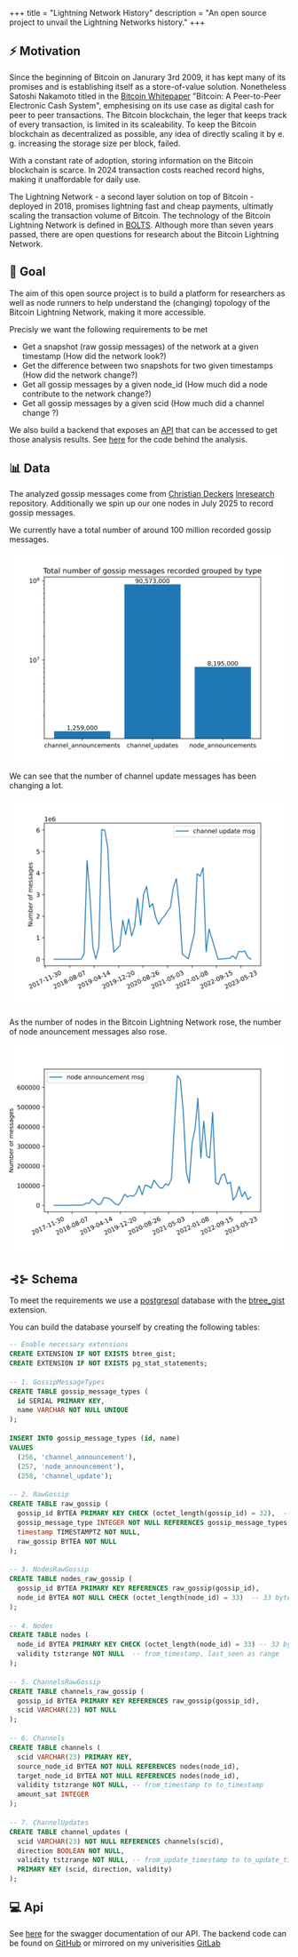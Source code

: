 +++
title = "Lightning Network History"
description = "An open source project to unvail the Lightning Networks history."
+++

## ⚡️ Motivation
Since the beginning of Bitcoin on Janurary 3rd 2009, it has kept many of its promises and is establishing itself as a store-of-value solution.
Nonetheless Satoshi Nakamoto titled in the [Bitcoin Whitepaper](https://bitcoin.org/bitcoin.pdf) "Bitcoin: A Peer-to-Peer Electronic Cash System", emphesising on its use case as digital cash for peer to peer transactions. The Bitcoin blockchain, the leger that keeps track of every transaction, is limited in its scaleability. To keep the Bitcoin blockchain as decentralized as possible, any idea of directly scaling it by e. g. increasing the storage size per block, failed. 

With a constant rate of adoption, storing information on the Bitcoin blockchain is scarce. In 2024 transaction costs reached record highs, making it unaffordable for daily use.

The Lightning Network - a second layer solution on top of Bitcoin - deployed in 2018, promises lightning fast and cheap payments, ultimatly scaling the transaction volume of Bitcoin. 
The technology of the Bitcoin Lightning Network is defined in [BOLTS](https://github.com/lightning/bolts/tree/master).
Although more than seven years passed, there are open questions for research about the Bitcoin Lightning Network.

## 🏁 Goal 
The aim of this open source project is to build a platform for researchers as well as node runners to help understand the (changing) topology of the Bitcoin Lightning Network, making it more accessible. 

Precisly we want the following requirements to be met
- Get a snapshot (raw gossip messages) of the network at a given timestamp (How did the network look?)
- Get the difference between two snapshots for two given timestamps (How did the network change?)
- Get all gossip messages by a given node_id (How much did a node contribute to the network change?)
- Get all gossip messages by a given scid (How much did a channel change ?)

We also build a backend that exposes an [API](api.ln-history.info) that can be accessed to get those analysis results. 
See [here](https://github.com/FabianFelixKraus/LN-history) for the code behind the analysis.


## 📊 Data
The analyzed gossip messages come from [Christian Deckers](https://github.com/cdecker) [lnresearch](https://github.com/lnresearch/topology/tree/main) repository.
Additionally we spin up our one nodes in July 2025 to record gossip messages.

We currently have a total number of around 100 million recorded gossip messages.

![Number of recorded gossip messages grouped by type](01-01-data-set-analysis-total-number-of-gossip-messages.svg)

We can see that the number of channel update messages has been changing a lot.

![Number of channel update messages](01-02-data-set-analysis-number-of-channel-update-messages.svg)

As the number of nodes in the Bitcoin Lightning Network rose, the number of node anouncement messages also rose.

![Number of node announcement messages](01-03-dataset-analysis-number-of-node-announcement-messages.svg)

## ⊰⊱ Schema
To meet the requirements we use a [postgresql](https://www.postgresql.org/) database with the [btree_gist](https://www.postgresql.org/docs/current/btree-gist.html) extension.

You can build the database yourself by creating the following tables:
```sql
-- Enable necessary extensions
CREATE EXTENSION IF NOT EXISTS btree_gist;
CREATE EXTENSION IF NOT EXISTS pg_stat_statements;

-- 1. GossipMessageTypes
CREATE TABLE gossip_message_types (
  id SERIAL PRIMARY KEY,
  name VARCHAR NOT NULL UNIQUE
);

INSERT INTO gossip_message_types (id, name) 
VALUES 
  (256, 'channel_announcement'),
  (257, 'node_announcement'),
  (258, 'channel_update');

-- 2. RawGossip
CREATE TABLE raw_gossip (
  gossip_id BYTEA PRIMARY KEY CHECK (octet_length(gossip_id) = 32),  -- sha256 is 32 bytes
  gossip_message_type INTEGER NOT NULL REFERENCES gossip_message_types(id),
  timestamp TIMESTAMPTZ NOT NULL,
  raw_gossip BYTEA NOT NULL
);

-- 3. NodesRawGossip
CREATE TABLE nodes_raw_gossip (
  gossip_id BYTEA PRIMARY KEY REFERENCES raw_gossip(gossip_id),
  node_id BYTEA NOT NULL CHECK (octet_length(node_id) = 33)  -- 33 bytes
);

-- 4. Nodes
CREATE TABLE nodes (
  node_id BYTEA PRIMARY KEY CHECK (octet_length(node_id) = 33) -- 33 bytes,
  validity tstzrange NOT NULL  -- from_timestamp, last_seen as range
);

-- 5. ChannelsRawGossip
CREATE TABLE channels_raw_gossip (
  gossip_id BYTEA PRIMARY KEY REFERENCES raw_gossip(gossip_id),
  scid VARCHAR(23) NOT NULL
);

-- 6. Channels
CREATE TABLE channels (
  scid VARCHAR(23) PRIMARY KEY,
  source_node_id BYTEA NOT NULL REFERENCES nodes(node_id),
  target_node_id BYTEA NOT NULL REFERENCES nodes(node_id),
  validity tstzrange NOT NULL, -- from_timestamp to to_timestamp
  amount_sat INTEGER
);

-- 7. ChannelUpdates
CREATE TABLE channel_updates (
  scid VARCHAR(23) NOT NULL REFERENCES channels(scid),
  direction BOOLEAN NOT NULL,
  validity tstzrange NOT NULL, -- from_update_timestamp to to_update_timestamp as range
  PRIMARY KEY (scid, direction, validity)
);
```


<!-- ## ✨ Results
Currently we have two objectives of our analysis of the Lightning Networks history.

1. Lightning Network metrics

To get an overall view of the topology we want to show different metrics of the topology at different timestamps.

2. Lightning Network vs Bitcoin Blockchain

We try to find correlations of the Bitcoin Lightning Network with the Bitcoin blockchain. More precisely, we research if the cost of a payment in the Lightning Network correlates with the fees on the Bitcoin blockchain. Those results could be particularly interesting for (routing) nodes that need to manage their liquidity as cost-efficient as possible. -->

## 💻 Api
See [here](https://api.ln-history.info) for the swagger documentation of our API. The backend code can be found on [GitHub](https://github.com/FabianFelixKraus/LN-history) or mirrored on my univerisities [GitLab](https://git.tu-berlin.de/lightning-network-analysis/ln-history)